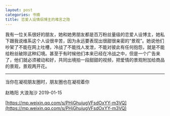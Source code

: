 ```yaml
---
layout: post
categories: 书摘
title: 恋爱人设情侣博主的难言之隐
---
```


我有一位关系很好的朋友，她和她男朋友都是百万粉丝量级的恋爱人设博主，她私下跟我说维系这个人设很辛苦，因为永远要表现出很甜很亲密的“景观”。她说他们吵架了不能在网上吐槽，冷战了不能找人发泄，不能对彼此有任何抱怨，就是不能给粉丝破除这种幻境。甚至于有时候他们本来已经在冷战之中，但是一个广告来了，他们就必须被动和好，共同出境拍一段甜甜的视频，把爱情的景观附加给商品的景观，景观两开花。

---

当你在凝视朋友圈时，朋友圈也在凝视着你

赵皓阳  大浪淘沙  2019-01-15

[https://mp.weixin.qq.com/s/PHjGhujugVFsdOxYY-m3VQ](https://mp.weixin.qq.com/s/PHjGhujugVFsdOxYY-m3VQ)
